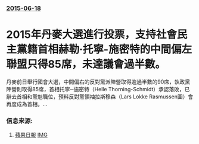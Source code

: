 ### [2015-06-18](/news/2015/06/18/index.md)

##### 
#  2015年丹麥大選進行投票，支持社會民主黨籍首相赫勒·托寧-施密特的中間偏左聯盟只得85席，未達議會過半數。 

丹麥前日舉行國會大選，中間偏右的反對黨派陣營取得逾過半數的90席，執政黨陣營則取得85席，首相托寧─施密特（Helle Thorning-Schmidt）承認落敗，已辭去首相和黨魁職位，預料反對黨領袖拉斯穆森（Lars Lokke Rasmussen圖）會再度成為首相。...


### 信息来源:

1. [蘋果日報](http://hk.apple.nextmedia.com/international/art/20150620/19190991) [IMG](https://static.appledaily.hk/images/apple-photos/apple/20150620/720pix/20wc99pt.jpg)
